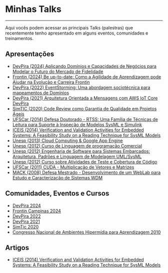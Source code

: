 # Minhas Talks
-----

Aqui vocês podem acessar as principais Talks (palestras) que recentemente tenho apresentado em alguns eventos, comunidades e treinamentos.

## Apresentações
- [DevPira (2024) Aplicando Domínios e Capacidades de Negócios para Modelar o Futuro do Mercado de Fidelidade](https://github.com/aceiro/talks/blob/main/talks/DevPira-Domi%CC%81nios-Piracicaba-2024.pdf)
- [Frontin (2024) Be up-to-date: Como a Agilidade de Aprendizagem pode Ajudar na  Evolução e Carreira Frontin](https://github.com/aceiro/talks/blob/main/talks/Frontin-Carreira-Campinas-SP-2024.pdf)
- [DevPira (2022) EventStorming: Uma abordagem sociotécnica para mapeamentos de Domínios](https://github.com/aceiro/talks/blob/main/talks/EventStormin-DevPira_03_12_2022.pdf)
- [DevPira (2021) Arquitetura Orientada a Mensagens com AWS IoT Core DevPira](https://github.com/aceiro/talks/blob/main/talks/apresentacao-dev-pira-2021.pdf)
- [SimTIC (2020) Code Review como Garantia de Qualidade em Projetos Ágeis](https://github.com/aceiro/talks/blob/main/talks/apresentacao-qualidade-software-code-review-simtic-2020.pdf)
- [UFSCar (2014) Defesa Doutorado - RTSS: Uma Família de Técnicas de Leitura para Suporte à Inspeção de Modelos SysML e Simulink](https://github.com/aceiro/talks/blob/main/talks/EAA_DEFESA-FINAL-1.pdf)
- [ICEIS (2014) Verification and Validation Activities for Embedded Systems: A Feasibility Study on a Reading Technique for SysML Models
](https://github.com/aceiro/talks/blob/main/talks/EAA_ICEIS_2014.pdf)
- [Unesp (2013) Cloud Computing & Google App Engine](https://prezi.com/yimrpvg9yylr/cloud-computing/)
- [Unesp (2012) Curso de Linguagem de programação Comercial](https://prezi.com/yrntlxbrb-d2/pacotes-javalang-javautil-javaio-e-javanet/)
- [Unesp (2012) Engenharia de Software para Sistemas Embarcados: Arquitetura, Padrões e Linguagem de Modelagem UML/SysML](https://prezi.com/hmvfyhmqrdu0/engenharia-de-software-para-sistemas-embarcados-arquitetura-padroes-e-linguagem-de-modelagem-umlsysml/)
- [Unesp (2012) Curso sobre Atividades de Teste e Cobertura de Código](https://github.com/aceiro/talks/blob/main/talks/curso-unesp-2012.pdf)
- [UFSCar (2011) CUDA - Multiplicação de Vetores e Matrizes](https://github.com/aceiro/talks/blob/main/talks/apresentacao-cuda-2011-ufscar.pdf)
- [MACK (2008) Defesa Mestrado - Desenvolvimento de um WebLab para Estudo e Caracterização de Sistemas WDM](https://github.com/aceiro/talks/blob/main/talks/defesa_mestrado_2008.pdf)

## Comunidades, Eventos e Cursos
- [DevPira 2024](https://www.linkedin.com/posts/devpira_devpirafestival-capivaracoders-tecnologia-activity-7269761601237360640-XHdz?utm_source=share&utm_medium=member_desktop)
- [Frontin Campinas 2024](https://www.frontincampinas.com.br/)
- [DevPira 2022](https://www.linkedin.com/posts/devpira_cronograma-devpira-2022-activity-7003863259594289152-9XUL?utm_source=share&utm_medium=member_desktop)
- [DevPira 2021](https://youtu.be/_mj5KjJXSpQ)
- [SimTic 2020](https://doity.com.br/simtic2020)
- [Congresso Nacional de Ambientes Hipermídia para Aprendizagem 2010](https://www.fho.edu.br/noticia/260)

## Artigos
- [ICEIS (2014) Verification and Validation Activities for Embedded Systems: A Feasibility Study on a Reading Technique for SysML Models
](https://github.com/aceiro/talks/blob/main/talks/ICEIS_2014_121_CR_REV.pdf)

